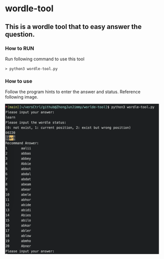 # wordle-tool
## This is a wordle tool that to easy answer the question.

### How to RUN
Run following command to use this tool

`> python3 wordle-tool.py`

### How to use
Follow the program hints to enter the answer and status. Reference following image.

![image](https://github.com/ZhongJunJimmy/wordle-tool/blob/main/command.png?raw=true)
